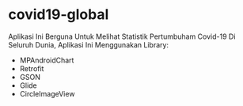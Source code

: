 # covid19-global

Aplikasi Ini Berguna Untuk Melihat Statistik Pertumbuham Covid-19 Di Seluruh Dunia, Aplikasi Ini Menggunakan Library:

- MPAndroidChart
- Retrofit
- GSON
- Glide
- CircleImageView

